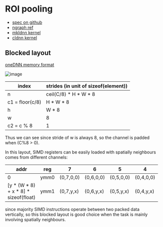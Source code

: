 # ROI pooling

 * [spec on github](https://github.com/openvinotoolkit/openvino/blob/master/docs/ops/detection/ROIPooling_1.md)
 * [ngraph ref](https://github.com/openvinotoolkit/openvino/blob/252483bb836bd1902ece9a166c9c228409eaf11a/ngraph/core/reference/include/ngraph/runtime/reference/roi_pooling.hpp#L104)
 * [mkldnn kernel](https://github.com/openvinotoolkit/openvino/blob/252483bb836bd1902ece9a166c9c228409eaf11a/inference-engine/src/mkldnn_plugin/nodes/mkldnn_roi_pooling_node.cpp#L161)
 * [cldnn kernel](https://github.com/openvinotoolkit/openvino/blob/master/inference-engine/thirdparty/clDNN/kernel_selector/core/cl_kernels/roi_pooling_ref.cl)

## Blocked layout

[oneDNN memory format](https://oneapi-src.github.io/oneDNN/dev_guide_understanding_memory_formats.html)

![image](https://oneapi-src.github.io/oneDNN/mem_fmt_blk.png)


| index    | strides (in unit of sizeof(element)) |
| --------------- | --------------------- |
| n               | ceil(C/8) * H * W * 8 |
| c1 = floor(c/8) | H * W * 8 |
| h               | W * 8 |
| w               | 8 |
| c2 = c % 8      | 1 |

Thus we can see since stride of w is always 8, so the channel is padded when (C%8 > 0).

In this layout, SIMD registers can be easily loaded with spatially neighbours comes from different channels:

| addr | reg | 7 | 6 | 5 | 4 | 3 | 2 | 1 | 0 |
|---- |---- | ---- | ---- | ---- | ---- | ---- | ---- | ---- | ---- |
| 0 | ymm0 | (0,7,0,0) | (0,6,0,0) | (0,5,0,0) | (0,4,0,0) | (0,3,0,0) | (0,2,0,0) | (0,1,0,0) | (0,0,0,0) |
| [y * (W * 8) + x * 8] * sizeof(float) | ymm1 | (0,7,y,x) | (0,6,y,x) | (0,5,y,x) | (0,4,y,x) | (0,3,y,x) | (0,2,y,x) | (0,1,y,x) | (0,0,y,x) |


since majority SIMD instructions operate between two packed data vertically, so this blocked layout is good choice when the task is mainly involving spatially neighbours.

